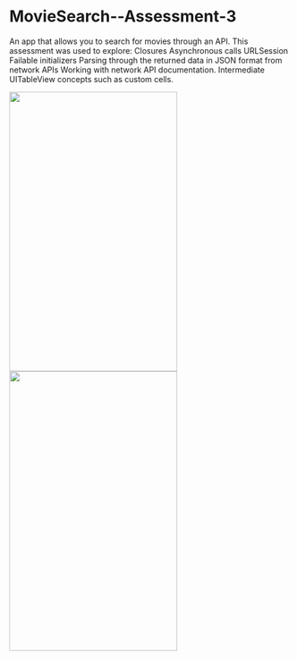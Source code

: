# MovieSearch--Assessment-3

An app that allows you to search for movies through an API. 
This assessment was used to explore: 
Closures
Asynchronous calls
URLSession
Failable initializers
Parsing through the returned data in JSON format from network APIs
Working with network API documentation.
Intermediate UITableView concepts such as custom cells.

<img src="http://media.giphy.com/media/dgsIv8wRjz4xCOwowb/giphy.gif" width="300" height="500"/>

<img src="http://media.giphy.com/media/dgsIv8wRjz4xCOwowb/giphy.gif" width="300" height="500" />


